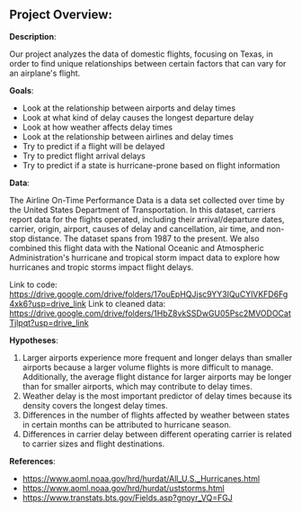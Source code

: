 ## Project Overview:

**Description**: 

Our project analyzes the data of domestic flights, focusing on Texas, in order to find unique relationships between certain factors that can vary for an airplane's flight.

**Goals**:

- Look at the relationship between airports and delay times 
- Look at what kind of delay causes the longest departure delay
- Look at how weather affects delay times
- Look at the relationship between airlines and delay times
- Try to predict if a flight will be delayed
- Try to predict flight arrival delays
- Try to predict if a state is hurricane-prone based on flight information

**Data**:

The Airline On-Time Performance Data is a data set collected over time by the United States Department of Transportation. In this dataset, carriers report data for the flights operated, including their arrival/departure dates, carrier, origin, airport, causes of delay and cancellation, air time, and non-stop distance. The dataset spans from 1987 to the present. 
We also combined this flight data with the National Oceanic and Atmospheric Administration's hurricane and tropical storm impact data to explore how hurricanes and tropic storms impact flight delays.

Link to code: https://drive.google.com/drive/folders/17ouEpHQJjsc9YY3IQuCYlVKFD6Fg4xk6?usp=drive_link
Link to cleaned data: https://drive.google.com/drive/folders/1HbZ8vkSSDwGU05Psc2MVODOCatTjlpqt?usp=drive_link

**Hypotheses**:
1. Larger airports experience more frequent and longer delays than smaller airports because a larger volume flights is more difficult to manage. Additionally, the average flight distance for larger airports may be longer than for smaller airports, which may contribute to delay times.
2. Weather delay is the most important predictor of delay times because its density covers the longest delay times.
3. Differences in the number of flights affected by weather between states in certain months can be attributed to hurricane season.
4. Differences in carrier delay between different operating carrier is related to carrier sizes and flight destinations.

**References**:
- https://www.aoml.noaa.gov/hrd/hurdat/All_U.S._Hurricanes.html
- https://www.aoml.noaa.gov/hrd/hurdat/uststorms.html
- https://www.transtats.bts.gov/Fields.asp?gnoyr_VQ=FGJ

